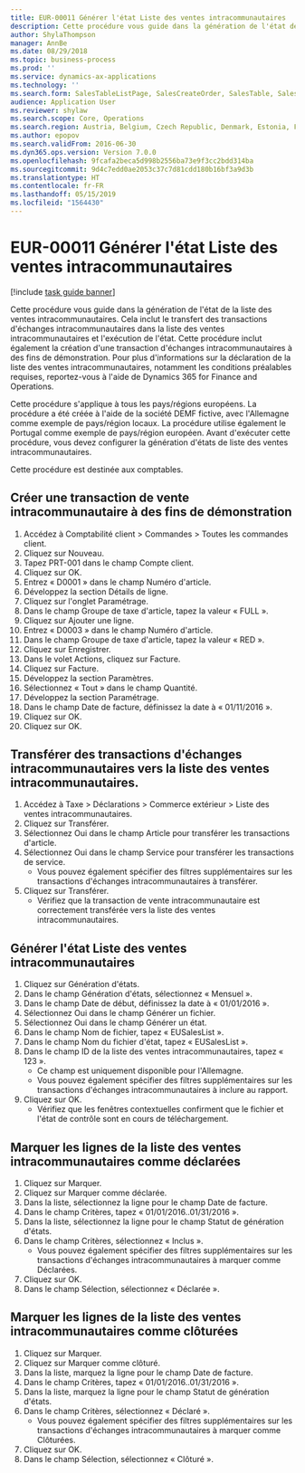 ```yaml
---
title: EUR-00011 Générer l'état Liste des ventes intracommunautaires
description: Cette procédure vous guide dans la génération de l'état de la liste des ventes intracommunautaires.
author: ShylaThompson
manager: AnnBe
ms.date: 08/29/2018
ms.topic: business-process
ms.prod: ''
ms.service: dynamics-ax-applications
ms.technology: ''
ms.search.form: SalesTableListPage, SalesCreateOrder, SalesTable, SalesEditLines,  EUSalesList, EUSalesListSelection, SysQueryForm, SysLookup
audience: Application User
ms.reviewer: shylaw
ms.search.scope: Core, Operations
ms.search.region: Austria, Belgium, Czech Republic, Denmark, Estonia, Finland, France, Germany, Hungary, Ireland, Italy, Latvia, Lithuania, Netherlands, Poland, Spain, Sweden, United Kingdom
ms.author: epopov
ms.search.validFrom: 2016-06-30
ms.dyn365.ops.version: Version 7.0.0
ms.openlocfilehash: 9fcafa2beca5d998b2556ba73e9f3cc2bdd314ba
ms.sourcegitcommit: 9d4c7edd0ae2053c37c7d81cdd180b16bf3a9d3b
ms.translationtype: HT
ms.contentlocale: fr-FR
ms.lasthandoff: 05/15/2019
ms.locfileid: "1564430"
---
```

# <a name="eur-00011-generate-the-eu-sales-list-report"></a>EUR-00011 Générer l'état Liste des ventes intracommunautaires

[!include [task guide banner](../../includes/task-guide-banner.md)]

Cette procédure vous guide dans la génération de l'état de la liste des ventes intracommunautaires. Cela inclut le transfert des transactions d'échanges intracommunautaires dans la liste des ventes intracommunautaires et l'exécution de l'état. Cette procédure inclut également la création d'une transaction d'échanges intracommunautaires à des fins de démonstration. Pour plus d'informations sur la déclaration de la liste des ventes intracommunautaires, notamment les conditions préalables requises, reportez-vous à l'aide de Dynamics 365 for Finance and Operations.

Cette procédure s'applique à tous les pays/régions européens. La procédure a été créée à l'aide de la société DEMF fictive, avec l'Allemagne comme exemple de pays/région locaux. La procédure utilise également le Portugal comme exemple de pays/région européen. Avant d'exécuter cette procédure, vous devez configurer la génération d'états de liste des ventes intracommunautaires.

Cette procédure est destinée aux comptables.


## <a name="create-an-intra-community-sales-transaction-for-demo-purposes"></a>Créer une transaction de vente intracommunautaire à des fins de démonstration
1. Accédez à Comptabilité client > Commandes > Toutes les commandes client.
2. Cliquez sur Nouveau.
3. Tapez PRT-001 dans le champ Compte client.
4. Cliquez sur OK.
5. Entrez « D0001 » dans le champ Numéro d'article.
6. Développez la section Détails de ligne.
7. Cliquez sur l'onglet Paramétrage.
8. Dans le champ Groupe de taxe d'article, tapez la valeur « FULL ».
9. Cliquez sur Ajouter une ligne.
10. Entrez « D0003 » dans le champ Numéro d'article.
11. Dans le champ Groupe de taxe d'article, tapez la valeur « RED ».
12. Cliquez sur Enregistrer.
13. Dans le volet Actions, cliquez sur Facture.
14. Cliquez sur Facture.
15. Développez la section Paramètres.
16. Sélectionnez « Tout » dans le champ Quantité.
17. Développez la section Paramétrage.
18. Dans le champ Date de facture, définissez la date à « 01/11/2016 ».
19. Cliquez sur OK.
20. Cliquez sur OK.

## <a name="transfer-intra-community-trade-transactions-to-the-eu-sales-list"></a>Transférer des transactions d'échanges intracommunautaires vers la liste des ventes intracommunautaires.
1. Accédez à Taxe > Déclarations > Commerce extérieur > Liste des ventes intracommunautaires.
2. Cliquez sur Transférer.
3. Sélectionnez Oui dans le champ Article pour transférer les transactions d'article.
4. Sélectionnez Oui dans le champ Service pour transférer les transactions de service.
    * Vous pouvez également spécifier des filtres supplémentaires sur les transactions d'échanges intracommunautaires à transférer.  
5. Cliquez sur Transférer.
    * Vérifiez que la transaction de vente intracommunautaire est correctement transférée vers la liste des ventes intracommunautaires.  

## <a name="generate-the-eu-sales-list-report"></a>Générer l'état Liste des ventes intracommunautaires
1. Cliquez sur Génération d'états.
2. Dans le champ Génération d'états, sélectionnez « Mensuel ».
3. Dans le champ Date de début, définissez la date à « 01/01/2016 ».
4. Sélectionnez Oui dans le champ Générer un fichier.
5. Sélectionnez Oui dans le champ Générer un état.
6. Dans le champ Nom de fichier, tapez « EUSalesList ».
7. Dans le champ Nom du fichier d'état, tapez « EUSalesList ».
8. Dans le champ ID de la liste des ventes intracommunautaires, tapez « 123 ».
    * Ce champ est uniquement disponible pour l'Allemagne.  
    * Vous pouvez également spécifier des filtres supplémentaires sur les transactions d'échanges intracommunautaires à inclure au rapport.  
9. Cliquez sur OK.
    * Vérifiez que les fenêtres contextuelles confirment que le fichier et l'état de contrôle sont en cours de téléchargement.  

## <a name="mark-eu-sales-list-lines-as-reported"></a>Marquer les lignes de la liste des ventes intracommunautaires comme déclarées
1. Cliquez sur Marquer.
2. Cliquez sur Marquer comme déclarée.
3. Dans la liste, sélectionnez la ligne pour le champ Date de facture.
4. Dans le champ Critères, tapez « 01/01/2016..01/31/2016 ».
5. Dans la liste, sélectionnez la ligne pour le champ Statut de génération d'états.
6. Dans le champ Critères, sélectionnez « Inclus ».
    * Vous pouvez également spécifier des filtres supplémentaires sur les transactions d'échanges intracommunautaires à marquer comme Déclarées.  
7. Cliquez sur OK.
8. Dans le champ Sélection, sélectionnez « Déclarée ».

## <a name="mark-eu-sales-list-lines-as-closed"></a>Marquer les lignes de la liste des ventes intracommunautaires comme clôturées
1. Cliquez sur Marquer.
2. Cliquez sur Marquer comme clôturé.
3. Dans la liste, marquez la ligne pour le champ Date de facture.
4. Dans le champ Critères, tapez « 01/01/2016..01/31/2016 ».
5. Dans la liste, marquez la ligne pour le champ Statut de génération d'états.
6. Dans le champ Critères, sélectionnez « Déclaré ».
    * Vous pouvez également spécifier des filtres supplémentaires sur les transactions d'échanges intracommunautaires à marquer comme Clôturées.  
7. Cliquez sur OK.
8. Dans le champ Sélection, sélectionnez « Clôturé ».

